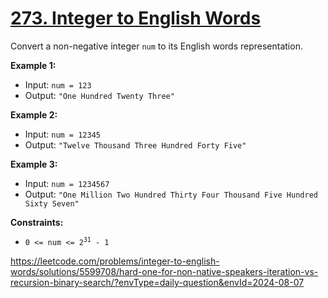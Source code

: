# [273. Integer to English Words](https://leetcode.com/problems/integer-to-english-words)


Convert a non-negative integer `num` to its English words representation.

**Example 1:**

- Input: `num = 123`
- Output: `"One Hundred Twenty Three"`

**Example 2:**

- Input: `num = 12345`
- Output: `"Twelve Thousand Three Hundred Forty Five"`

**Example 3:**

- Input: `num = 1234567`
- Output: `"One Million Two Hundred Thirty Four Thousand Five Hundred Sixty Seven"`

**Constraints:**

- <code>0 <= num <= 2<sup>31</sup> - 1</code>

https://leetcode.com/problems/integer-to-english-words/solutions/5599708/hard-one-for-non-native-speakers-iteration-vs-recursion-binary-search/?envType=daily-question&envId=2024-08-07
